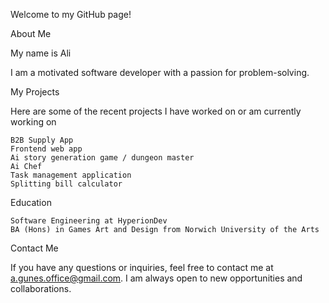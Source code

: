 Welcome to my GitHub page!

About Me

My name is Ali

I am a motivated software developer with a passion for problem-solving.

My Projects

Here are some of the recent projects I have worked on or am currently working on

    B2B Supply App
    Frontend web app
    Ai story generation game / dungeon master
    Ai Chef
    Task management application
    Splitting bill calculator

Education

    Software Engineering at HyperionDev
    BA (Hons) in Games Art and Design from Norwich University of the Arts

Contact Me

If you have any questions or inquiries, feel free to contact me at a.gunes.office@gmail.com. I am always open to new opportunities and collaborations.
